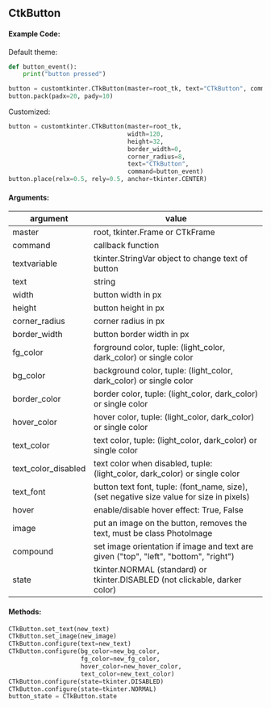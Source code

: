 ## CtkButton


#### Example Code:
Default theme:
```python
def button_event():
    print("button pressed")

button = customtkinter.CTkButton(master=root_tk, text="CTkButton", command=button_event)
button.pack(padx=20, pady=10)
```

Customized:
```python
button = customtkinter.CTkButton(master=root_tk,
                                 width=120,
                                 height=32,
                                 border_width=0,
                                 corner_radius=8,
                                 text="CTkButton",
                                 command=button_event)
button.place(relx=0.5, rely=0.5, anchor=tkinter.CENTER)
```

#### Arguments:

argument | value
--- | ---
master | root, tkinter.Frame or CTkFrame
command | callback function
textvariable | tkinter.StringVar object to change text of button
text | string
width | button width in px
height | button height in px
corner_radius | corner radius in px
border_width | button border width in px
fg_color | forground color, tuple: (light_color, dark_color) or single color
bg_color | background color, tuple: (light_color, dark_color) or single color
border_color | border color, tuple: (light_color, dark_color) or single color
hover_color | hover color, tuple: (light_color, dark_color) or single color
text_color | text color, tuple: (light_color, dark_color) or single color
text_color_disabled | text color when disabled, tuple: (light_color, dark_color) or single color
text_font | button text font, tuple: (font_name, size), (set negative size value for size in pixels)
hover | enable/disable hover effect: True, False
image | put an image on the button, removes the text, must be class PhotoImage
compound | set image orientation if image and text are given ("top", "left", "bottom", "right")
state | tkinter.NORMAL (standard) or tkinter.DISABLED (not clickable, darker color)

#### Methods:

```python
CTkButton.set_text(new_text)
CTkButton.set_image(new_image)
CTkButton.configure(text=new_text)
CTkButton.configure(bg_color=new_bg_color,
                    fg_color=new_fg_color,
                    hover_color=new_hover_color,
                    text_color=new_text_color)
CTkButton.configure(state=tkinter.DISABLED)
CTkButton.configure(state=tkinter.NORMAL)
button_state = CTkButton.state
```
